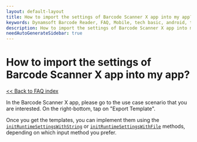 ```yaml
---
layout: default-layout
title: How to import the settings of Barcode Scanner X app into my app? - DBR Android FAQs.
keywords: Dynamsoft Barcode Reader, FAQ, Mobile, tech basic, android, template, driver license, settings
description: How to import the settings of Barcode Scanner X app into my app? - DBR Android FAQs.
needAutoGenerateSidebar: true
---
```


# How to import the settings of Barcode Scanner X app into my app?

[<< Back to FAQ index](index.md)


In the Barcode Scanner X app, please go to the use case scenario that you are interested. On the right-bottom, tap on "Export Template". 

Once you get the templates, you can implement them using the [`initRuntimeSettingsWithString`](../api-reference/primary-parameter-and-runtime-settings-advanced.md#initruntimesettingswithstring) or [`initRuntimeSettingsWithFile`](../api-reference/primary-parameter-and-runtime-settings-advanced.md#initruntimesettingswithfile) methods, depending on which input method you prefer.